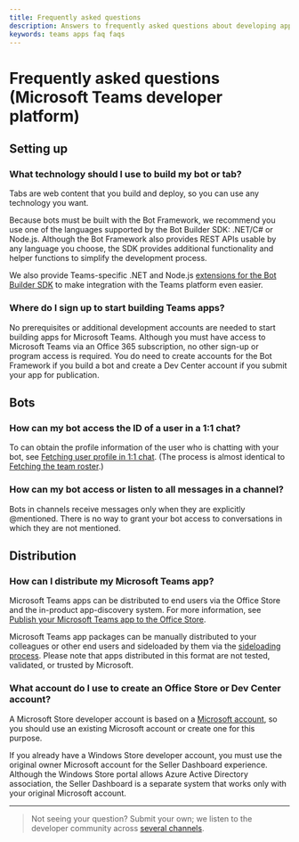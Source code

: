 ```yaml
---
title: Frequently asked questions
description: Answers to frequently asked questions about developing apps for Microsoft Teams
keywords: teams apps faq faqs
---
```


# Frequently asked questions (Microsoft Teams developer platform)

## Setting up

### What technology should I use to build my bot or tab?

Tabs are web content that you build and deploy, so you can use any technology you want.  

Because bots must be built with the Bot Framework, we recommend you use one of the languages supported by the Bot Builder SDK: .NET/C# or Node.js. Although the Bot Framework also provides REST APIs usable by any language you choose, the SDK provides additional functionality and helper functions to simplify the development process.

We also provide Teams-specific .NET and Node.js [extensions for the Bot Builder SDK](~/get-started/code#microsoft-teams-extensions-for-the-bot-builder-sdk) to make integration with the Teams platform even easier.

### Where do I sign up to start building Teams apps?

No prerequisites or additional development accounts are needed to start building apps for Microsoft Teams. Although you must have access to Microsoft Teams via an Office 365 subscription, no other sign-up or program access is required. You do need to create accounts for the Bot Framework if you build a bot and create a Dev Center account if you submit your app for publication.

## Bots

### How can my bot access the ID of a user in a 1:1 chat?

To can obtain the profile information of the user who is chatting with your bot, see [Fetching user profile in 1:1 chat](~/concepts/bots/bots-context#fetching-user-profile-in-11-chat). (The process is almost identical to [Fetching the team roster](~/concepts/bots/bots-context#fetching-the-team-roster).)

### How can my bot access or listen to all messages in a channel?

Bots in channels receive messages only when they are explicitly @mentioned. There is no way to grant your bot access to conversations in which they are not mentioned.

## Distribution

### How can I distribute my Microsoft Teams app?

Microsoft Teams apps can be distributed to end users via the Office Store and the in-product app-discovery system. For more information, see [Publish your Microsoft Teams app to the Office Store](~/publishing/apps-publish).

Microsoft Teams app packages can be manually distributed to your colleagues or other end users and sideloaded by them via the [sideloading process](~/concepts/apps/apps-sideload). Please note that apps distributed in this format are not tested, validated, or trusted by Microsoft.

### What account do I use to create an Office Store or Dev Center account?

A Microsoft Store developer account is based on a [Microsoft account](https://account.microsoft.com/account), so you should use an existing Microsoft account or create one for this purpose.

If you already have a Windows Store developer account, you must use the original owner Microsoft account for the Seller Dashboard experience. Although the Windows Store portal allows Azure Active Directory association, the Seller Dashboard is a separate system that works only with your original Microsoft account.

---

>Not seeing your question? Submit your own; we listen to the developer community across [several channels](~/feedback).
